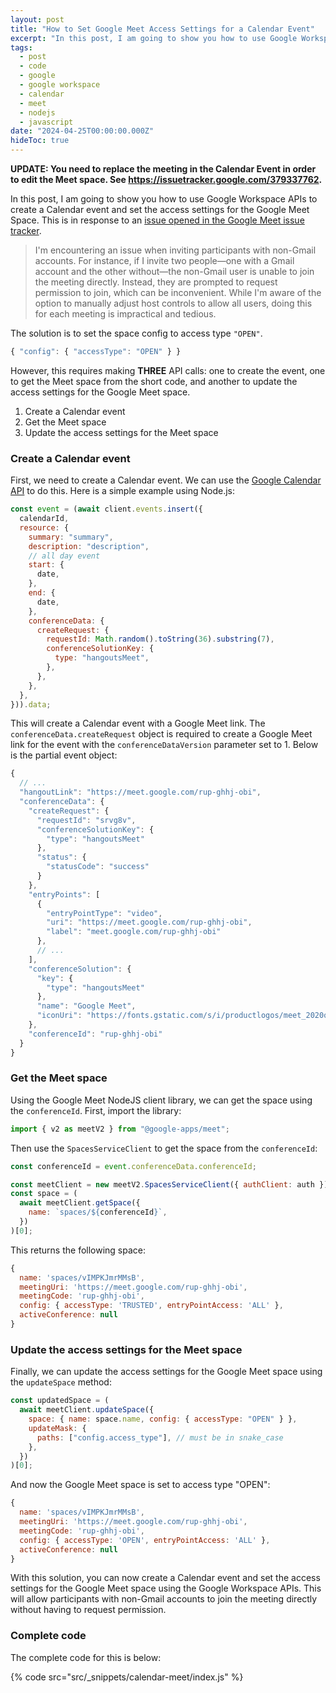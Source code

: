 ```yaml
---
layout: post
title: "How to Set Google Meet Access Settings for a Calendar Event"
excerpt: "In this post, I am going to show you how to use Google Workspace APIs to create a Calendar event and set the access settings for the Google Meet Space."
tags:
  - post
  - code
  - google
  - google workspace
  - calendar
  - meet
  - nodejs
  - javascript  
date: "2024-04-25T00:00:00.000Z"
hideToc: true
---
```


**UPDATE: You need to replace the meeting in the Calendar Event in order to edit the Meet space. See https://issuetracker.google.com/379337762.**

In this post, I am going to show you how to use Google Workspace APIs to create a Calendar event and set the access settings for the Google Meet Space. This is in response to an [issue opened in the Google Meet issue tracker](https://issuetracker.google.com/334192346).

> I'm encountering an issue when inviting participants with non-Gmail accounts. For instance, if I invite two people—one with a Gmail account and the other without—the non-Gmail user is unable to join the meeting directly. Instead, they are prompted to request permission to join, which can be inconvenient. While I'm aware of the option to manually adjust host controls to allow all users, doing this for each meeting is impractical and tedious.

The solution is to set the space config to access type `"OPEN"`.

```js
{ "config": { "accessType": "OPEN" } }
```

However, this requires making **THREE** API calls: one to create the event, one to get the Meet space from the short code, and another to update the access settings for the Google Meet space.

1. Create a Calendar event
2. Get the Meet space
3. Update the access settings for the Meet space

### Create a Calendar event

First, we need to create a Calendar event. We can use the [Google Calendar API](https://developers.google.com/calendar) to do this. Here is a simple example using Node.js:

```js
const event = (await client.events.insert({
  calendarId,
  resource: {
    summary: "summary",
    description: "description",
    // all day event
    start: {
      date,
    },
    end: {
      date,
    },
    conferenceData: {
      createRequest: {
        requestId: Math.random().toString(36).substring(7),
        conferenceSolutionKey: {
          type: "hangoutsMeet",
        },
      },
    },
  },
})).data;
```

This will create a Calendar event with a Google Meet link. The `conferenceData.createRequest` object is required to create a Google Meet link for the event with the `conferenceDataVersion` parameter set to 1. Below is the partial event object:

```js
{
  // ...
  "hangoutLink": "https://meet.google.com/rup-ghhj-obi",
  "conferenceData": {
    "createRequest": {
      "requestId": "srvg8v",
      "conferenceSolutionKey": {
        "type": "hangoutsMeet"
      },
      "status": {
        "statusCode": "success"
      }
    },
    "entryPoints": [
      {
        "entryPointType": "video",
        "uri": "https://meet.google.com/rup-ghhj-obi",
        "label": "meet.google.com/rup-ghhj-obi"
      },
      // ...
    ],
    "conferenceSolution": {
      "key": {
        "type": "hangoutsMeet"
      },
      "name": "Google Meet",
      "iconUri": "https://fonts.gstatic.com/s/i/productlogos/meet_2020q4/v6/web-512dp/logo_meet_2020q4_color_2x_web_512dp.png"
    },
    "conferenceId": "rup-ghhj-obi"
  }
}
```

### Get the Meet space

Using the Google Meet NodeJS client library, we can get the space using the `conferenceId`. First, import the library:

```js
import { v2 as meetV2 } from "@google-apps/meet";
```

Then use the `SpacesServiceClient` to get the space from the `conferenceId`:

```js
const conferenceId = event.conferenceData.conferenceId;

const meetClient = new meetV2.SpacesServiceClient({ authClient: auth });
const space = (
  await meetClient.getSpace({
    name: `spaces/${conferenceId}`,
  })
)[0];
```

This returns the following space:

```js
{
  name: 'spaces/vIMPKJmrMMsB',
  meetingUri: 'https://meet.google.com/rup-ghhj-obi',
  meetingCode: 'rup-ghhj-obi',
  config: { accessType: 'TRUSTED', entryPointAccess: 'ALL' },
  activeConference: null
}
```

### Update the access settings for the Meet space

Finally, we can update the access settings for the Google Meet space using the `updateSpace` method:

```js
const updatedSpace = (
  await meetClient.updateSpace({
    space: { name: space.name, config: { accessType: "OPEN" } },
    updateMask: {
      paths: ["config.access_type"], // must be in snake_case
    },
  })
)[0];
```

And now the Google Meet space is set to access type "OPEN":

```js
{
  name: 'spaces/vIMPKJmrMMsB',
  meetingUri: 'https://meet.google.com/rup-ghhj-obi',
  meetingCode: 'rup-ghhj-obi',
  config: { accessType: 'OPEN', entryPointAccess: 'ALL' },
  activeConference: null
}
```

With this solution, you can now create a Calendar event and set the access settings for the Google Meet space using the Google Workspace APIs. This will allow participants with non-Gmail accounts to join the meeting directly without having to request permission.

### Complete code

The complete code for this is below:

{% code src="src/_snippets/calendar-meet/index.js" %}
